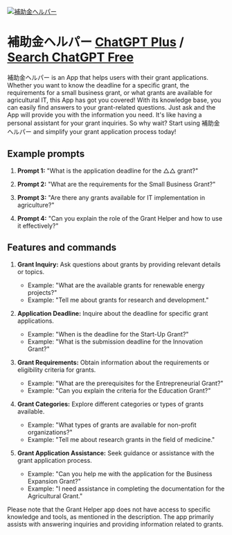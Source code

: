 
[![補助金ヘルパー](https://files.oaiusercontent.com/file-gvgiJqdMSR2YhEkXhpnzlzvv?se=2123-10-17T07%3A07%3A53Z&sp=r&sv=2021-08-06&sr=b&rscc=max-age%3D31536000%2C%20immutable&rscd=attachment%3B%20filename%3Dac3839ac-aa5a-4487-a3a7-274eb9380757.png&sig=iUIpC1mHTIVVBGbo7gOz/NUUiEFtts6Pcirch3UgSuU%3D)](https://chat.openai.com/g/g-foA5V09Sw-bu-zhu-jin-herupa)

# 補助金ヘルパー [ChatGPT Plus](https://chat.openai.com/g/g-foA5V09Sw-bu-zhu-jin-herupa) / [Search ChatGPT Free](https://gptcall.net/index.html#/?search=%E8%A3%9C%E5%8A%A9%E9%87%91%E3%83%98%E3%83%AB%E3%83%91%E3%83%BC)

補助金ヘルパー is an App that helps users with their grant applications. Whether you want to know the deadline for a specific grant, the requirements for a small business grant, or what grants are available for agricultural IT, this App has got you covered! With its knowledge base, you can easily find answers to your grant-related questions. Just ask and the App will provide you with the information you need. It's like having a personal assistant for your grant inquiries. So why wait? Start using 補助金ヘルパー and simplify your grant application process today!

## Example prompts

1. **Prompt 1:** "What is the application deadline for the △△ grant?"

2. **Prompt 2:** "What are the requirements for the Small Business Grant?"

3. **Prompt 3:** "Are there any grants available for IT implementation in agriculture?"

4. **Prompt 4:** "Can you explain the role of the Grant Helper and how to use it effectively?"

## Features and commands

1. **Grant Inquiry:** Ask questions about grants by providing relevant details or topics.
   - Example: "What are the available grants for renewable energy projects?"
   - Example: "Tell me about grants for research and development."

2. **Application Deadline:** Inquire about the deadline for specific grant applications.
   - Example: "When is the deadline for the Start-Up Grant?"
   - Example: "What is the submission deadline for the Innovation Grant?"

3. **Grant Requirements:** Obtain information about the requirements or eligibility criteria for grants.
   - Example: "What are the prerequisites for the Entrepreneurial Grant?"
   - Example: "Can you explain the criteria for the Education Grant?"

4. **Grant Categories:** Explore different categories or types of grants available.
   - Example: "What types of grants are available for non-profit organizations?"
   - Example: "Tell me about research grants in the field of medicine."

5. **Grant Application Assistance:** Seek guidance or assistance with the grant application process.
   - Example: "Can you help me with the application for the Business Expansion Grant?"
   - Example: "I need assistance in completing the documentation for the Agricultural Grant."

Please note that the Grant Helper app does not have access to specific knowledge and tools, as mentioned in the description. The app primarily assists with answering inquiries and providing information related to grants.


